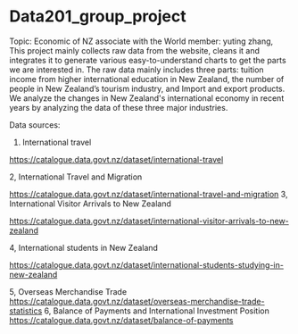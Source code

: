# Data201_group_project
Topic: Economic of NZ associate with the World
member: yuting zhang,
This project mainly collects raw data from the website, cleans it and integrates it to generate various easy-to-understand charts to get the parts we are interested in. The raw data mainly includes three parts: tuition income from higher international education in New Zealand, the number of people in New Zealand’s tourism industry, and Import and export products. We analyze the changes in New Zealand's international economy in recent years by analyzing the data of these three major industries.

Data sources: 

1. International travel 

https://catalogue.data.govt.nz/dataset/international-travel 

2,  International Travel and Migration

https://catalogue.data.govt.nz/dataset/international-travel-and-migration 
3,  International Visitor Arrivals to New Zealand 

https://catalogue.data.govt.nz/dataset/international-visitor-arrivals-to-new-zealand 

4,  International students in New Zealand 

https://catalogue.data.govt.nz/dataset/international-students-studying-in-new-zealand

5,  Overseas Merchandise Trade
https://catalogue.data.govt.nz/dataset/overseas-merchandise-trade-statistics
6,   Balance of Payments and International Investment Position 
https://catalogue.data.govt.nz/dataset/balance-of-payments
